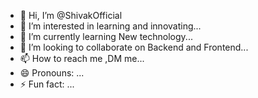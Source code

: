 - 👋 Hi, I’m @ShivakOfficial
- 👀 I’m interested in learning and innovating...
- 🌱 I’m currently learning New technology...
- 💞️ I’m looking to collaborate on Backend and Frontend...
- 📫 How to reach me ,DM me...
- 😄 Pronouns: ...
- ⚡ Fun fact: ...

<!---
ShivakOfficial/ShivakOfficial is a ✨ special ✨ repository because its `README.md` (this file) appears on your GitHub profile.
You can click the Preview link to take a look at your changes.
--->
